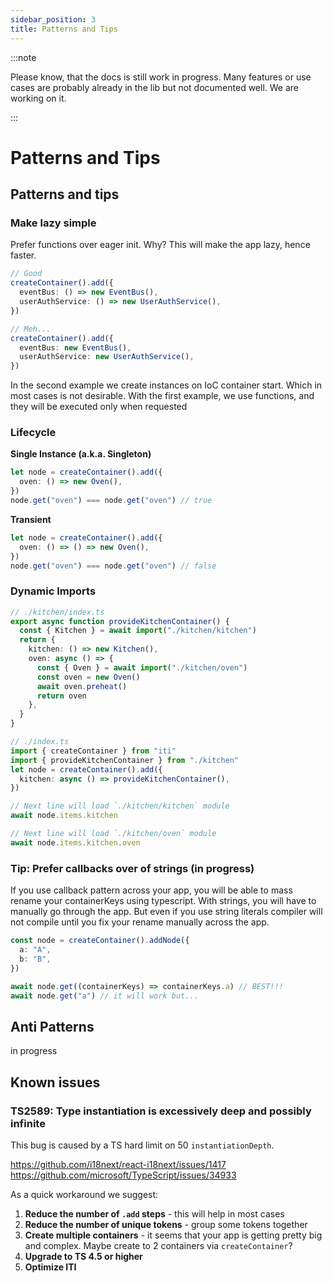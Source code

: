 ```yaml
---
sidebar_position: 3
title: Patterns and Tips
---
```


:::note

Please know, that the docs is still work in progress. Many features or use cases are probably already in the lib but not documented well. We are working on it.

:::

# Patterns and Tips

## Patterns and tips

### Make lazy simple

Prefer functions over eager init. Why? This will make the app lazy, hence faster.

```ts
// Good
createContainer().add({
  eventBus: () => new EventBus(),
  userAuthService: () => new UserAuthService(),
})

// Meh...
createContainer().add({
  eventBus: new EventBus(),
  userAuthService: new UserAuthService(),
})
```

In the second example we create instances on IoC container start. Which in most cases is not desirable. With the first example, we use functions, and they will be executed only when requested

### Lifecycle

**Single Instance (a.k.a. Singleton)**

```ts
let node = createContainer().add({
  oven: () => new Oven(),
})
node.get("oven") === node.get("oven") // true
```

**Transient**

```ts
let node = createContainer().add({
  oven: () => () => new Oven(),
})
node.get("oven") === node.get("oven") // false
```

### Dynamic Imports

```ts
// ./kitchen/index.ts
export async function provideKitchenContainer() {
  const { Kitchen } = await import("./kitchen/kitchen")
  return {
    kitchen: () => new Kitchen(),
    oven: async () => {
      const { Oven } = await import("./kitchen/oven")
      const oven = new Oven()
      await oven.preheat()
      return oven
    },
  }
}
```

```ts
// ./index.ts
import { createContainer } from "iti"
import { provideKitchenContainer } from "./kitchen"
let node = createContainer().add({
  kitchen: async () => provideKitchenContainer(),
})

// Next line will load `./kitchen/kitchen` module
await node.items.kitchen

// Next line will load `./kitchen/oven` module
await node.items.kitchen.oven
```

### Tip: Prefer callbacks over of strings (in progress)

If you use callback pattern across your app, you will be able to mass rename your containerKeys using typescript. With strings, you will have to manually go through the app. But even if you use string literals compiler will not compile until you fix your rename manually across the app.

```ts
const node = createContainer().addNode({
  a: "A",
  b: "B",
})

await node.get((containerKeys) => containerKeys.a) // BEST!!!
await node.get("a") // it will work but...
```

## Anti Patterns

in progress

## Known issues

### TS2589: Type instantiation is excessively deep and possibly infinite

This bug is caused by a TS hard limit on 50 `instantiationDepth`.

https://github.com/i18next/react-i18next/issues/1417
https://github.com/microsoft/TypeScript/issues/34933

As a quick workaround we suggest:

1. **Reduce the number of `.add` steps** - this will help in most cases
2. **Reduce the number of unique tokens** - group some tokens together
3. **Create multiple containers** - it seems that your app is getting pretty big and complex. Maybe create to 2 containers via `createContainer`?
4. **Upgrade to TS 4.5 or higher**
5. **Optimize ITI**

